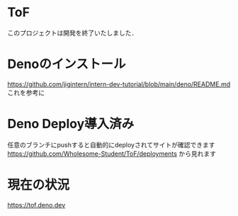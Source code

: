 # ToF

このプロジェクトは開発を終了いたしました．

# Denoのインストール
https://github.com/jigintern/intern-dev-tutorial/blob/main/deno/README.md
これを参考に

# Deno Deploy導入済み
任意のブランチにpushすると自動的にdeployされてサイトが確認できます
https://github.com/Wholesome-Student/ToF/deployments から見れます

# 現在の状況
https://tof.deno.dev
